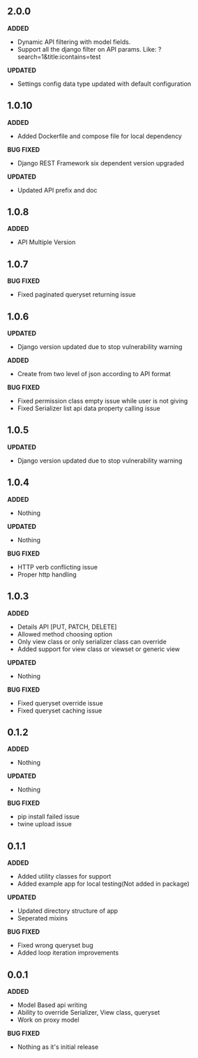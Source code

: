 ## 2.0.0
**ADDED**
* Dynamic API filtering with model fields.
* Support all the django filter on API params. Like: ?search=1&title:icontains=test

**UPDATED**
* Settings config data type updated with default configuration

## 1.0.10
**ADDED**
* Added Dockerfile and compose file for local dependency

**BUG FIXED**
* Django REST Framework six dependent version upgraded

**UPDATED**
* Updated API prefix and doc

## 1.0.8
**ADDED**
* API Multiple Version

## 1.0.7
**BUG FIXED**
* Fixed paginated queryset returning issue

## 1.0.6
**UPDATED**
* Django version updated due to stop vulnerability warning

**ADDED**
* Create from two level of json according to API format

**BUG FIXED**
* Fixed permission class empty issue while user is not giving
* Fixed Serializer list api data property calling issue


## 1.0.5
**UPDATED**
* Django version updated due to stop vulnerability warning

## 1.0.4
**ADDED**
* Nothing

**UPDATED**
* Nothing

**BUG FIXED**
* HTTP verb conflicting issue
* Proper http handling

## 1.0.3
**ADDED**
* Details API [PUT, PATCH, DELETE]
* Allowed method choosing option
* Only view class or only serializer class can override
* Added support for view class or viewset or generic view

**UPDATED**
* Nothing

**BUG FIXED**
* Fixed queryset override issue
* Fixed queryset caching issue


## 0.1.2
**ADDED**
* Nothing

**UPDATED**
* Nothing

**BUG FIXED**
* pip install failed issue
* twine upload issue

## 0.1.1
**ADDED**
* Added utility classes for support 
* Added example app for local testing(Not added in package)

**UPDATED**
* Updated directory structure of app
* Seperated mixins

**BUG FIXED**
* Fixed wrong queryset bug
* Added loop iteration improvements

## 0.0.1
**ADDED**
* Model Based api writing
* Ability to override Serializer, View class, queryset
* Work on proxy model

**BUG FIXED**
* Nothing as it's initial release
